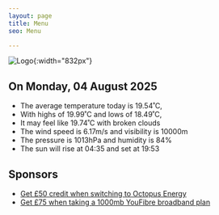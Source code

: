 ```yaml
---
layout: page
title: Menu
seo: Menu

---
```


![Logo](/images/logo.jpg){:width="832px"}

<!-- weather_marker starts -->
## On Monday, 04 August 2025

- The average temperature today is 19.54˚C,
- With highs of 19.99˚C and lows of 18.49˚C,
- It may feel like 19.74˚C with broken clouds
- The wind speed is 6.17m/s and visibility is 10000m
- The pressure is 1013hPa and humidity is 84%
- The sun will rise at 04:35 and set at 19:53

<!-- weather_marker ends -->

## Sponsors

- [Get £50 credit when switching to Octopus Energy](https://bit.ly/3oD1nnS)
- [Get £75 when taking a 1000mb YouFibre broadband plan](https://aklam.io/91zWhU?)
